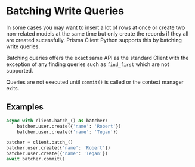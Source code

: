 # Batching Write Queries

In some cases you may want to insert a lot of rows at once or create two non-related models at the same time but only create the records if they all are created sucessfully. Prisma Client Python supports this by batching write queries.

Batching queries offers the exact same API as the standard Client with the exception of any finding queries such as `find_first` which are not supported.

Queries are not executed until `commit()` is called or the context manager exits.

## Examples

```py
async with client.batch_() as batcher:
    batcher.user.create({'name': 'Robert'})
    batcher.user.create({'name': 'Tegan'})
```

```py
batcher = client.batch_()
batcher.user.create({'name': 'Robert'})
batcher.user.create({'name': 'Tegan'})
await batcher.commit()
```
